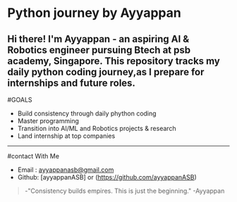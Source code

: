 # Python journey by Ayyappan

Hi there! I'm Ayyappan - an aspiring AI & Robotics engineer pursuing Btech at psb academy, Singapore. This repository tracks my **daily python coding journey**,as I prepare for internships and future roles.
-----
#GOALS
- Build consistency through daily phython coding
- Master programming
- Transition into AI/ML and Robotics projects & research
- Land internship at top companies

-----
#contact With Me
- Email : ayyappanasb@gmail.com
- Github: [ayyappanASB] or (https://github.com/ayyappanASB)

>-"Consistency builds empires. This is just the beginning."
>-Ayyappan
